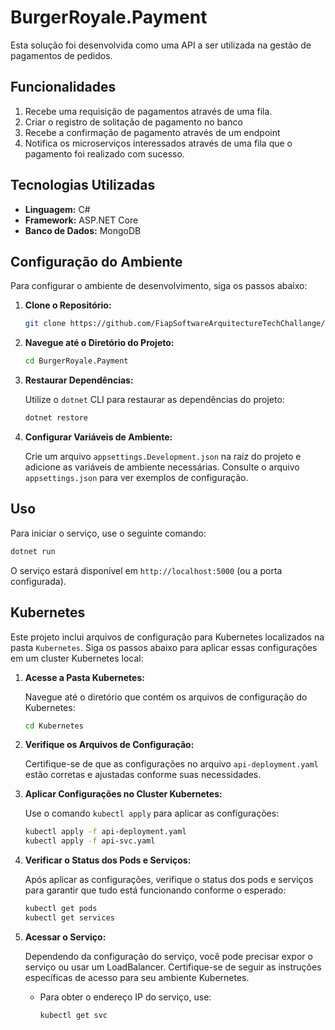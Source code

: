 # BurgerRoyale.Payment

Esta solução foi desenvolvida como uma API a ser utilizada na gestão de pagamentos de pedidos.

## Funcionalidades

1. Recebe uma requisição de pagamentos através de uma fila.
2. Criar o registro de solitação de pagamento no banco
3. Recebe a confirmação de pagamento através de um endpoint
4. Notifica os microserviços interessados através de uma fila que o pagamento foi realizado com sucesso. 

## Tecnologias Utilizadas

- **Linguagem:** C#
- **Framework:** ASP.NET Core
- **Banco de Dados:** MongoDB

## Configuração do Ambiente

Para configurar o ambiente de desenvolvimento, siga os passos abaixo:

1. **Clone o Repositório:**

   ```bash
   git clone https://github.com/FiapSoftwareArquitectureTechChallange/BurgerRoyale.Payment.git
   ```

2. **Navegue até o Diretório do Projeto:**

   ```bash
   cd BurgerRoyale.Payment
   ```

3. **Restaurar Dependências:**

   Utilize o `dotnet` CLI para restaurar as dependências do projeto:

   ```bash
   dotnet restore
   ```

4. **Configurar Variáveis de Ambiente:**

   Crie um arquivo `appsettings.Development.json` na raiz do projeto e adicione as variáveis de ambiente necessárias. Consulte o arquivo `appsettings.json` para ver exemplos de configuração.

## Uso

Para iniciar o serviço, use o seguinte comando:

```bash
dotnet run
```

O serviço estará disponível em `http://localhost:5000` (ou a porta configurada).

## Kubernetes

Este projeto inclui arquivos de configuração para Kubernetes localizados na pasta `Kubernetes`. Siga os passos abaixo para aplicar essas configurações em um cluster Kubernetes local:

1. **Acesse a Pasta Kubernetes:**

   Navegue até o diretório que contém os arquivos de configuração do Kubernetes:

   ```bash
   cd Kubernetes
   ```

2. **Verifique os Arquivos de Configuração:**

   Certifique-se de que as configurações no arquivo `api-deployment.yaml` estão corretas e ajustadas conforme suas necessidades.

3. **Aplicar Configurações no Cluster Kubernetes:**

   Use o comando `kubectl apply` para aplicar as configurações:

   ```bash
   kubectl apply -f api-deployment.yaml
   kubectl apply -f api-svc.yaml
   ```

4. **Verificar o Status dos Pods e Serviços:**

   Após aplicar as configurações, verifique o status dos pods e serviços para garantir que tudo está funcionando conforme o esperado:

   ```bash
   kubectl get pods
   kubectl get services
   ```

5. **Acessar o Serviço:**

   Dependendo da configuração do serviço, você pode precisar expor o serviço ou usar um LoadBalancer. Certifique-se de seguir as instruções específicas de acesso para seu ambiente Kubernetes.

   - Para obter o endereço IP do serviço, use:

     ```bash
     kubectl get svc
     ```
